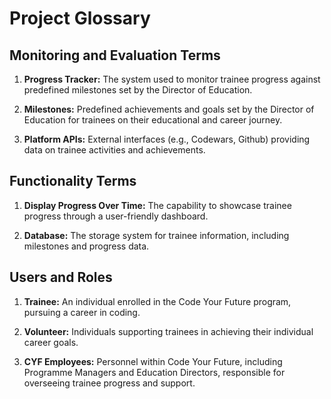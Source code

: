 # Project Glossary

## Monitoring and Evaluation Terms

1. **Progress Tracker:** The system used to monitor trainee progress against predefined milestones set by the Director of Education.

2. **Milestones:** Predefined achievements and goals set by the Director of Education for trainees on their educational and career journey.

3. **Platform APIs:** External interfaces (e.g., Codewars, Github) providing data on trainee activities and achievements.

## Functionality Terms

1. **Display Progress Over Time:** The capability to showcase trainee progress through a user-friendly dashboard.

2. **Database:** The storage system for trainee information, including milestones and progress data.

## Users and Roles

1. **Trainee:** An individual enrolled in the Code Your Future program, pursuing a career in coding.

2. **Volunteer:** Individuals supporting trainees in achieving their individual career goals.

3. **CYF Employees:** Personnel within Code Your Future, including Programme Managers and Education Directors, responsible for overseeing trainee progress and support.
